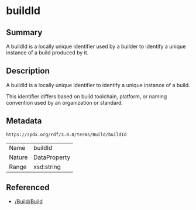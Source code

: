 <!-- Automatically generated by spec-parser v2.3.0 on 2024-07-16T15:00:52.540788+00:00 -->
<!-- SPDX-License-Identifier: Community-Spec-1.0 -->

# buildId

## Summary

A buildId is a locally unique identifier used by a builder to identify a unique
instance of a build produced by it.


## Description

A buildId is a locally unique identifier to identify a unique instance of a
build.

This identifier differs based on build toolchain, platform, or naming
convention used by an organization or standard.


## Metadata

`https://spdx.org/rdf/3.0.0/terms/Build/buildId`


| | |
|---|---|
| Name | buildId |
| Nature | DataProperty |
| Range | xsd:string |




## Referenced

- [/Build/Build](../../Build/Classes/Build.md)

